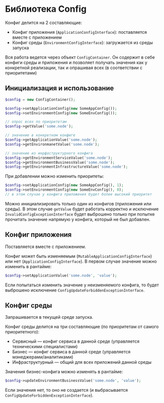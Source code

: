 # Библиотека Config

Конфиг делится на 2 составляющие:
* Конфиг приложения (`ApplicationConfigInterface`): поставляется вместе с приложением
* Конфиг среды (`EnvironmentConfigInterface`): загружается из среды запуска

Вся работа ведется через объект `ConfigContainer`. 
Он содержит в себе конфиги среды и приложения и позволяет получать значения 
как у конкретной реализации, так и опрашивая всех (в соответствии с приоритетами) 

## Инициализация и использование

```php
$config = new ConfigContainer();

$config->setApplicationConfig(new SomeAppConfig());
$config->setEnvironmentConfig(new SomeEnvConfig());

// опрос всех по приоритетам
$config->getValue('some.node');

// значение в конкретном конфиге
$config->getApplicationValue('some.node');
$config->getEnvironmanetValue('some.node');

// значение из инрфаструктурного конфига
$config->getEnvironmentServiceValue('some.node');
$config->getEnvironmentBusinessValue('some.node');
$config->getEnvironmentInfrastructureValue('some.node');
```

При добавлении можно изменить приоритеты:
```php
$config->setApplicationConfig(new SomeAppConfig(), 1);
$config->setEnvironmentConfig(new SomeEnvConfig(), 0);
// в этом случае у конфига приложения будет более высокий приоритет
```

Можно инициализировать только один из конфигов (приложения или среды).
В этом случае `getValue` будет работать корректно и исключение `InvalidConfigExceptionInterface` будет выброшено 
только при попытке прочитать значение напрямую у конфига, который не был добавлен.

## Конфиг приложения

Поставляется вместе с приложением.

Конфиг может быть изменяемым (`MutableApplicationConfigInterface`) или нет (`ApplicationConfigInterface`).
В первом случае значение можно изменить в рантайме:
```php
$config->setApplicationValue('some.node', 'value');
```
Если попытаться изменить значение у неизменяемого конфига, то будет выброшено исключение `ConfigUpdateForbiddenExceptionInterface`.

## Конфиг среды

Запрашивается в текущей среде запуска.

Конфиг среды делится на три составляющие (по приоритетам от самого приоритетного):
* Сервисный — конфиг сервиса в данной среде (управляется техническими специалистами)
* Бизнес — конфиг сервиса в данной среде (управляется мэнеджерами/аналитиками)
* Инфраструктурный — общий для всех приложений данной среды

Значения бизнес-конфига можно изменять в рантайме:
```php
$config->updateEnvironmentBusinessValue('some.node', 'value');
```
Если значения нет, то оно не создается (и выбрасывается `ConfigUpdateForbiddenExceptionInterface`).